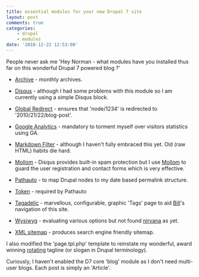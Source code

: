```yaml
---
title: essential modules for your new Drupal 7 site
layout: post
comments: true
categories:
    - drupal
    - modules
date: '2010-12-22 12:53:00'
---
```

People never ask me 'Hey Norman - what modules have you installed thus
far on this wonderful Drupal 7 powered blog ?'

- [Archive](http://drupal.org/project/archive) - monthly archives.

- [Disqus](http://drupal.org/project/disqus) - although I had some
    problems with this module so I am currently using a simple Disqus
    block.

- [Global Redirect](http://drupal.org/project/globalredirect) -
    ensures that 'node/1234' is redirected to '2010/21/22/blog-post'.

- [Google Analytics](http://drupal.org/project/google_analytics) -
    mandatory to torment myself over visitors statistics using GA.

- [Markdown Filter](http://drupal.org/project/markdown) - although I
    haven't fully embraced this yet. Old (raw HTML) habits die hard.

- [Mollom](http://drupal.org/project/mollom) - Disqus provides
    built-in spam protection but I use [Mollom](http://mollom.com) to
    guard the user registration and contact forms which is very
    effective.

- [Pathauto](http://drupal.org/project/pathauto) - to map Drupal nodes
    to my date based permalink structure.

- [Token](http://drupal.org/project/token) - required by Pathauto

- [Tagadelic](http://drupal.org/project/tagadelic) - marvellous,
    configurable, graphic 'Tags' page to aid
    [Bill](http://www.nbrightside.com/blog/2010/12/18/crm-bloggers/)'s
    navigation of this site.

- [Wysiwyg](http://drupal.org/project/wysiwyg) - evaluating various
    options but not found
    [nirvana](http://www.nbrightside.com/blog/2010/12/22/marketing-plan-drupal-7-launch/)
    as yet.

- [XML sitemap](http://drupal.org/project/xmlsitemap) - produces
search engine friendly sitemap.

I also modified the 'page.tpl.php' template to reinstate my wonderful,
award winning
[rotating](http://www.nbrightside.com/blog/2007/01/29/how-to-rotate-taglines-on-your-wordpress-blog/)
tagline (or slogan in Drupal terminology).

Curiously, I haven't enabled the D7 core 'blog' module as I don't need
multi-user blogs. Each post is simply an 'Article'.
